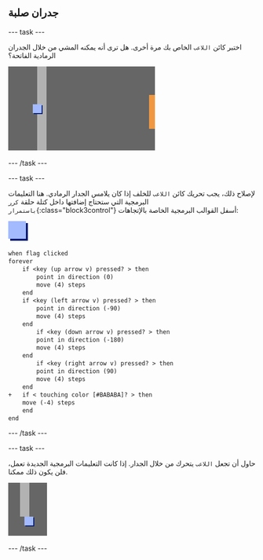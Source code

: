 ## جدران صلبة

--- task ---

اختبر كائن `اللاعب` الخاص بك مرة أخرى. هل ترى أنه يمكنه المشي من خلال الجدران الرمادية الفاتحة؟

![لقطة الشاشة](images/world-walls.png)

--- /task ---

--- task ---

لإصلاح ذلك، يجب تحريك كائن `اللاعب` للخلف إذا كان يلامس الجدار الرمادي. هنا التعليمات البرمجية التي ستحتاج إضافتها داخل كتلة حلقة `كرر باستمرار`{:class="block3control"} أسفل القوالب البرمجية الخاصة بالإتجاهات:

![اللاعب](images/player.png)

```blocks3
when flag clicked
forever
    if <key (up arrow v) pressed? > then
        point in direction (0)
        move (4) steps
    end
    if <key (left arrow v) pressed? > then
        point in direction (-90)
        move (4) steps
    end
        if <key (down arrow v) pressed? > then
        point in direction (-180)
        move (4) steps
    end
        if <key (right arrow v) pressed? > then
        point in direction (90)
        move (4) steps
    end
+   if < touching color [#BABABA]? > then
    move (-4) steps
    end
end
```

--- /task ---

--- task ---

حاول أن تجعل `اللاعب` يتحرك من خلال الجدار. إذا كانت التعليمات البرمجية الجديدة تعمل، فلن يكون ذلك ممكنا.

![لقطة الشاشة](images/world-walls-test.png)

--- /task ---